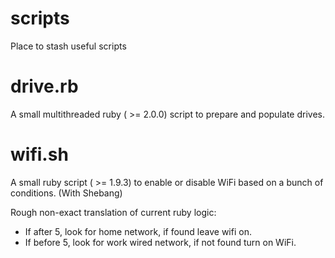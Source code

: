 scripts
=======

Place to stash useful scripts


drive.rb
========

A small multithreaded ruby ( >= 2.0.0) script to prepare and populate drives.

wifi.sh
========

A small ruby script ( >= 1.9.3) to enable or disable WiFi based on a bunch of conditions. (With Shebang)

Rough non-exact translation of current ruby logic:
- If after 5, look for home network, if found leave wifi on.
- If before 5, look for work wired network, if not found turn on WiFi.